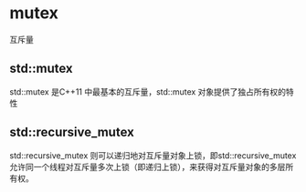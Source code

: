 # mutex
互斥量

## std::mutex
std::mutex 是C++11 中最基本的互斥量，std::mutex 对象提供了独占所有权的特性

## std::recursive_mutex
std::recursive_mutex 则可以递归地对互斥量对象上锁，即std::recursive_mutex 允许同一个线程对互斥量多次上锁（即递归上锁），来获得对互斥量对象的多层所有权。